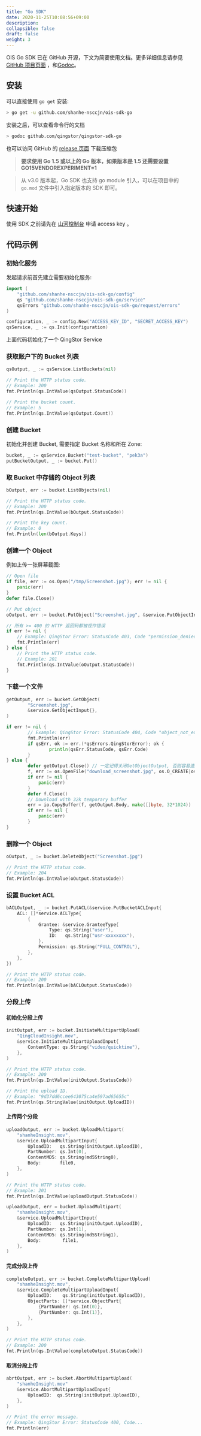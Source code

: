 ```yaml
---
title: "Go SDK"
date: 2020-11-25T10:08:56+09:00
description:
collapsible: false
draft: false
weight: 3
---
```



OIS Go SDK 已在 GitHub 开源，下文为简要使用文档。更多详细信息请参见 [GitHub 项目页面](https://github.com/qingstor/qingstor-sdk-go) ，和[Godoc](https://godoc.org/github.com/qingstor/qingstor-sdk-go)。

## 安装

可以直接使用 `go get` 安装:

```bash
> go get -u github.com/shanhe-nsccjn/ois-sdk-go
```

安装之后，可以查看命令行的文档

```bash
> godoc github.com/qingstor/qingstor-sdk-go
```

也可以访问 GitHub 的 [release 页面](https://github.com/qingstor/qingstor-sdk-go/releases) 下载压缩包

> **要求使用 Go 1.5 或以上的 Go 版本，如果版本是 1.5 还需要设置 GO15VENDOREXPERIMENT=1**

> 从 v3.0 版本起，Go SDK 也支持 go module 引入，可以在项目中的 `go.mod` 文件中引入指定版本的 SDK 即可。

## 快速开始

使用 SDK 之前请先在 [山河控制台](https://console.shanhe.com/access_keys/) 申请 access key 。

## 代码示例

### 初始化服务

发起请求前首先建立需要初始化服务:

```go
import (
    "github.com/shanhe-nsccjn/ois-sdk-go/config"
    qs "github.com/shanhe-nsccjn/ois-sdk-go/service"
    qsErrors "github.com/shanhe-nsccjn/ois-sdk-go/request/errors"
)

configuration, _ := config.New("ACCESS_KEY_ID", "SECRET_ACCESS_KEY")
qsService, _ := qs.Init(configuration)
```

上面代码初始化了一个 QingStor Service

### 获取账户下的 Bucket 列表

```go
qsOutput, _ := qsService.ListBuckets(nil)

// Print the HTTP status code.
// Example: 200
fmt.Println(qs.IntValue(qsOutput.StatusCode))

// Print the bucket count.
// Example: 5
fmt.Println(qs.IntValue(qsOutput.Count))
```

### 创建 Bucket

初始化并创建 Bucket, 需要指定 Bucket 名称和所在 Zone:

```go
bucket, _ := qsService.Bucket("test-bucket", "pek3a")
putBucketOutput, _ := bucket.Put()
```

### 取 Bucket 中存储的 Object 列表

```go
bOutput, err := bucket.ListObjects(nil)

// Print the HTTP status code.
// Example: 200
fmt.Println(qs.IntValue(bOutput.StatusCode))

// Print the key count.
// Example: 0
fmt.Println(len(bOutput.Keys))
```

### 创建一个 Object

例如上传一张屏幕截图:

```go
// Open file
if file, err := os.Open("/tmp/Screenshot.jpg"); err != nil {
    panic(err)
}
defer file.Close()

// Put object
oOutput, err := bucket.PutObject("Screenshot.jpg", &service.PutObjectInput{Body: file})

// 所有 >= 400 的 HTTP 返回码都被视作错误
if err != nil {
    // Example: QingStor Error: StatusCode 403, Code "permission_denied"...
    fmt.Println(err)
} else {
    // Print the HTTP status code.
    // Example: 201
    fmt.Println(qs.IntValue(oOutput.StatusCode))
}
```

### 下载一个文件

``` go
getOutput, err := bucket.GetObject(
        "Screenshot.jpg",
        &service.GetObjectInput{},
)

if err != nil {
        // Example: QingStor Error: StatusCode 404, Code "object_not_exists"...
        fmt.Println(err)
        if qsErr, ok := err.(*qsErrors.QingStorError); ok {
                println(qsErr.StatusCode, qsErr.Code)
        }
} else {
        defer getOutput.Close() // 一定记得关闭GetObjectOutput, 否则容易造成链接泄漏
        f, err := os.OpenFile("download_screenshot.jpg", os.O_CREATE|os.O_WRONLY, 0600)
        if err != nil {
            panic(err)
        }
        defer f.Close()
        // Download with 32k temporary buffer
        err = io.CopyBuffer(f, getOutput.Body, make([]byte, 32*1024))
        if err != nil {
            panic(err)
        }
}
```


### 删除一个 Object

```go
oOutput, _ := bucket.DeleteObject("Screenshot.jpg")

// Print the HTTP status code.
// Example: 204
fmt.Println(qs.IntValue(oOutput.StatusCode))
```

### 设置 Bucket ACL

```go
bACLOutput, _ := bucket.PutACL(&service.PutBucketACLInput{
    ACL: []*service.ACLType{
        {
            Grantee: &service.GranteeType{
                Type: qs.String("user"),
                ID:   qs.String("usr-xxxxxxxx"),
            },
            Permission: qs.String("FULL_CONTROL"),
        },
    },
})

// Print the HTTP status code.
// Example: 200
fmt.Println(qs.IntValue(bACLOutput.StatusCode))
```

### 分段上传

#### 初始化分段上传

``` go
initOutput, err := bucket.InitiateMultipartUpload(
    "QingCloudInsight.mov",
    &service.InitiateMultipartUploadInput{
        ContentType: qs.String("video/quicktime"),
    },
)

// Print the HTTP status code.
// Example: 200
fmt.Println(qs.IntValue(initOutput.StatusCode))

// Print the upload ID.
// Example: "9d37dd6ccee643075ca4e597ad65655c"
fmt.Println(qs.StringValue(initOutput.UploadID))
```

#### 上传两个分段

``` go
uploadOutput, err := bucket.UploadMultipart(
    "shanheInsight.mov",
    &service.UploadMultipartInput{
        UploadID:   qs.String(initOutput.UploadID),
        PartNumber: qs.Int(0),
        ContentMD5: qs.String(md5String0),
        Body:       file0,
    },
)

// Print the HTTP status code.
// Example: 201
fmt.Println(qs.IntValue(uploadOutput.StatusCode))

uploadOutput, err = bucket.UploadMultipart(
    "shanheInsight.mov",
    &service.UploadMultipartInput{
        UploadID:   qs.String(initOutput.UploadID),
        PartNumber: qs.Int(1),
        ContentMD5: qs.String(md5String1),
        Body:        file1,
    },
)
```


#### 完成分段上传

``` go
completeOutput, err := bucket.CompleteMultipartUpload(
    "shanheInsight.mov",
    &service.CompleteMultipartUploadInput{
        UploadID:    qs.String(initOutput.UploadID),
        ObjectParts: []*service.ObjectPart{
            {PartNumber: qs.Int(0)},
            {PartNumber: qs.Int(1)},
        },
    },
)

// Print the HTTP status code.
// Example: 200
fmt.Println(qs.IntValue(completeOutput.StatusCode))
```

#### 取消分段上传

``` go
abrtOutput, err := bucket.AbortMultipartUpload(
    "shanheInsight.mov"
    &service.AbortMultipartUploadInput{
        UploadID:  qs.String(initOutput.UploadID),
    },
)

// Print the error message.
// Example: QingStor Error: StatusCode 400, Code...
fmt.Println(err)
```
